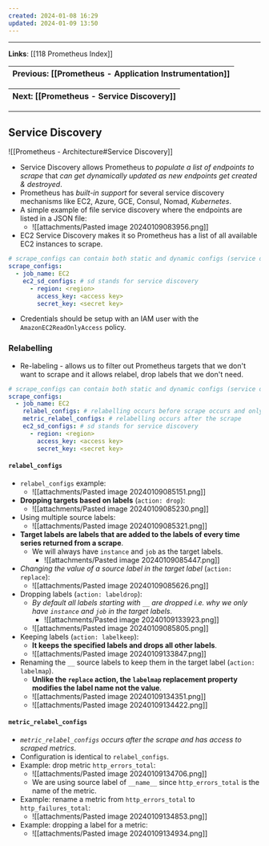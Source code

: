 ```yaml
---
created: 2024-01-08 16:29
updated: 2024-01-09 13:50
---
```

---
**Links**: [[118 Prometheus Index]]

| Previous: [[Prometheus - Application Instrumentation]] |
|-|

| Next: [[Prometheus - Service Discovery]] |
|-|

---
## Service Discovery
![[Prometheus - Architecture#Service Discovery]]

- Service Discovery allows Prometheus to *populate a list of endpoints to scrape* that *can get dynamically updated as new endpoints get created & destroyed*.
- Prometheus has *built-in support* for several service discovery mechanisms like EC2, Azure, GCE, Consul, Nomad, *Kubernetes*.
- A simple example of file service discovery where the endpoints are listed in a JSON file:
	- ![[attachments/Pasted image 20240109083956.png]]
- EC2 Service Discovery makes it so Prometheus has a list of all available EC2 instances to scrape.

```yaml title:"prometheus.yaml file for ec2 service discovery" fold
# scrape_configs can contain both static and dynamic configs (service discovery)
scrape_configs:
  - job_name: EC2
    ec2_sd_configs: # sd stands for service discovery
      - region: <region>
        access_key: <access key>
        secret_key: <secret key>
```

- Credentials should be setup with an IAM user with the `AmazonEC2ReadOnlyAccess` policy.

### Relabelling
- Re-labeling - allows us to filter out Prometheus targets that we don't want to scrape and it allows relabel, drop labels that we don't need.

```yaml title:"prometheus.yaml file for relabelling" fold
# scrape_configs can contain both static and dynamic configs (service discovery)
scrape_configs:
  - job_name: EC2
    relabel_configs: # relabelling occurs before scrape occurs and only has access to labels added by service discovery
    metric_relabel_configs: # relabelling occurs after the scrape
    ec2_sd_configs: # sd stands for service discovery
      - region: <region>
        access_key: <access key>
        secret_key: <secret key>
```

#### `relabel_configs`
- `relabel_configs` example:
	- ![[attachments/Pasted image 20240109085151.png]]
- **Dropping targets based on labels** (`action: drop`):
	- ![[attachments/Pasted image 20240109085230.png]]
- Using multiple source labels:
	- ![[attachments/Pasted image 20240109085321.png]]
- **Target labels are labels that are added to the labels of every time series returned from a scrape**.
	- We will always have `instance` and `job` as the target labels.
		- ![[attachments/Pasted image 20240109085447.png]]
- *Changing the value of a source label in the target label* (`action: replace`):
	- ![[attachments/Pasted image 20240109085626.png]]
- Dropping labels (`action: labeldrop`):
	- *By default all labels starting with `__` are dropped i.e. why we only have `instance` and `job` in the target labels*.
		- ![[attachments/Pasted image 20240109133923.png]]
	- ![[attachments/Pasted image 20240109085805.png]]
- Keeping labels (`action: labelkeep`):
	- **It keeps the specified labels and drops all other labels**.
	- ![[attachments/Pasted image 20240109133847.png]]
- Renaming the `__` source labels to keep them in the target label (`action: labelmap`).
	- **Unlike the `replace` action, the `labelmap` replacement property modifies the label name not the value**.
	- ![[attachments/Pasted image 20240109134351.png]]
	- ![[attachments/Pasted image 20240109134422.png]]

#### `metric_relabel_configs`
- *`metric_relabel_configs` occurs after the scrape and has access to scraped metrics*.
- Configuration is identical to `relabel_configs`.
- Example: drop metric `http_errors_total`:
	- ![[attachments/Pasted image 20240109134706.png]]
	- We are using source label of `__name__` since `http_errors_total` is the name of the metric.
- Example: rename a metric from `http_errors_total` to `http_failures_total`:
	- ![[attachments/Pasted image 20240109134853.png]]
- Example: dropping a label for a metric:
	- ![[attachments/Pasted image 20240109134934.png]]